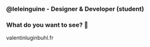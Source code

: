 ### @leleinguine - Designer & Developer (student)

### What do you want to see? 👀
valentinluginbuhl.fr
